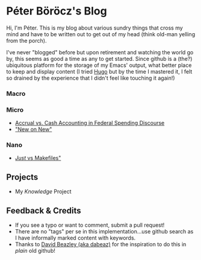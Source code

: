 # Péter Böröcz's Blog

Hi, I'm Péter. This is my blog about various sundry things that cross my mind and have to be written out to get out of my head (think old-man yelling from the porch).

I've never "blogged" before but upon retirement and watching the world go by, this seems as good a time as any to get started. Since github is a (the?) ubiquitous platform for the storage of my Emacs' output, what better place to keep and display content (I tried [Hugo](https://gohugo.io "Hugo") but by the time I mastered it, I felt so drained by the experience that I didn't feel like touching it again!)

### Macro

### Micro
* [Accrual vs. Cash Accounting in Federal Spending Discourse](micro/accrual_vs_cash_govt.md)
* ["New on New"](micro/new_on_new.md)

### Nano
* [*Just* vs Makefiles"](nano/just_vs_makefile.md)

## Projects

* My *Knowledge* Project

## Feedback & Credits
* If you see a typo or want to comment, submit a pull request!
* There are no "tags" per se in this implementation...use github search as I have informally marked content with keywords.
* Thanks to [David Beazley (aka dabeaz)](https://github.com/dabeaz/blog) for the inspiration to do this in *plain* old github!
